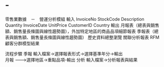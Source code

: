 # -
零售業數據　－　營運分析模組
輸入
  InvoiceNo
  StockCode
  Description
  Quantity
  InvoiceDate
  UnitPrice
  CustomerID
  Country
輸出
  月報表（總表與銷售額、銷售量長條圖與線性趨勢圖），外加特定地區的商品品項細節報表
  季報表（總表與銷售額、銷售量長條圖與線性趨勢圖）
  歷史資料總整瀏覽
  關聯分析報表
  RFM顧客分群模型結果


流程步驟
季報  輸入檔案->選擇報表形式->選擇基準年分->輸出     
月報                                            --->選擇地區->重點品項-輸出
分析  輸入檔案->分析報表與結果
